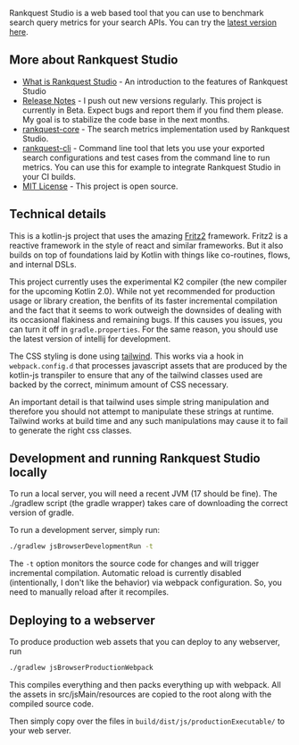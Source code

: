 Rankquest Studio is a web based tool that you can use to benchmark search query metrics for your search APIs. You can try the [latest version here](https://rankquest.jillesvangurp.com).

## More about Rankquest Studio

- [What is Rankquest Studio](src/jsMain/resources/about.md) - An introduction to the features of Rankquest Studio
- [Release Notes](https://github.com/jillesvangurp/rankquest-studio/releases) - I push out new versions regularly. This project is currently in Beta. Expect bugs and report them if you find them please. My goal is to stabilize the code base in the next months.
- [rankquest-core](https://github.com/jillesvangurp/rankquest-core) - The search metrics implementation used by Rankquest Studio.
- [rankquest-cli](https://github.com/jillesvangurp/rankquest-cli) - Command line tool that lets you use your exported search configurations and test cases from the command line to run metrics. You can use this for example to integrate Rankquest Studio in your CI builds.
- [MIT License](LICENSE.md) - This project is open source.

## Technical details

This is a kotlin-js project that uses the amazing [Fritz2](https://www.fritz2.dev/) framework. Fritz2 is a reactive framework in the style of react and similar frameworks. But it also builds on top of foundations laid by Kotlin with things like co-routines, flows, and internal DSLs. 

This project currently uses the experimental K2 compiler (the new compiler for the upcoming Kotlin 2.0). While not yet recommended for production usage or library creation, the benfits of its faster incremental compilation and the fact that it seems to work outweigh the downsides of dealing with its occasional flakiness and remaining bugs. If this causes you issues, you can turn it off in `gradle.properties`. For the same reason, you should use the latest version of intellij for development.

The CSS styling is done using [tailwind](https://tailwindcss.com/). This works via a hook in `webpack.config.d` that processes javascript assets that are produced by the kotlin-js transpiler to ensure that any of the tailwind classes used are backed by the correct, minimum amount of CSS necessary.

An important detail is that tailwind uses simple string manipulation and therefore you should not attempt to manipulate these strings at runtime. Tailwind works at build time and any such manipulations may cause it to fail to generate the right css classes.

## Development and running Rankquest Studio locally

To run a local server, you will need a recent JVM (17 should be fine). The ./gradlew script (the gradle wrapper) takes
care of downloading the correct version of gradle.

To run a development server, simply run:

```bash
./gradlew jsBrowserDevelopmentRun -t
```

The `-t` option monitors the source code for changes and will trigger incremental compilation. Automatic reload is currently disabled (intentionally, I don't like the behavior) via webpack configuration. So, you need to manually reload after it recompiles.

## Deploying to a webserver

To produce production web assets that you can deploy to any webserver, run 

```bash
./gradlew jsBrowserProductionWebpack
```

This compiles everything and then packs everything up with webpack. All the assets in src/jsMain/resources are copied to the root along with the compiled source code.

Then simply copy over the files in `build/dist/js/productionExecutable/` to your web server.